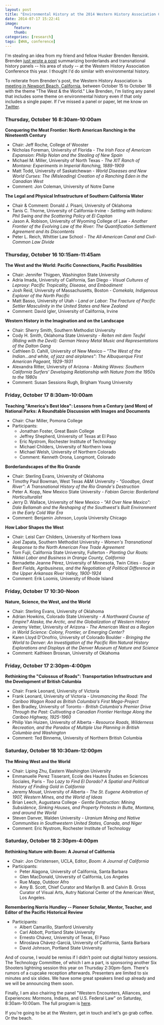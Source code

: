 ```yaml
---
layout: post
title: "Environmental History at the 2014 Western History Association Conference"
date: 2014-07-17 15:22:41
image: 
    feature: 
    thumb: 
categories: [research]
tags: [WHA, conference]
---
```


I'm stealing an idea from my friend and fellow Husker Brenden Rensink. Brenden [just wrote a post](http://www.bwrensink.org/2014/07/15/borderlands-and-transnational-history-at-the-2014-western-history-association-conference/) summarizing borderlands and transnational history panels -- his area of study -- at the Western History Association Conference this year. I thought I'd do similar with environmental history.

To reiterate from Brenden's post, the Western History Association is [meeting in Newport Beach, California](http://westernhistoryassociation.wildapricot.org/event-697688), between October 15 to October 18 with the theme "The West & the World." Like Brenden, I'm listing any panel that includes some theme on environmental history even if that only includes a single paper. If I've missed a panel or paper, let me know on [Twitter](http://twitter.com/jaheppler). 

### Thursday, October 16 8:30am-10:00am

**Conquering the Meat Frontier: North American Ranching in the Nineteenth Century**

* Chair: Jeff Roche, College of Wooster
* Nicholas Foreman, University of Florida - *The Irish Face of American Expansion: Philip Nolan and the Stealing of New Spain*
* Michael M. Miller, University of North Texas - *The XIT Ranch of Montana: Experiments in Imperial Ranching, 1889-1909*
* Matt Todd, University of Saskatchewan - *World Diseases and New World Curses: The (Misleading) Creation of a Ranching Eden in the Canadian West*
* Comment: Jon Coleman, University of Notre Dame

**The Legal and Physical Infrastructure of Southern California Water**

* Chair & Comment: Donald J. Pisani, University of Oklahoma
* Tanis C. Thorne, University of California-Irvine - *Settling with Indians: Phil Swing and the Scattering Policy at El Capitan*
* Jason A. Robison, University of Wyoming College of Law - *Another Frontier of the Evolving Law of the River: The Quantification Settlement Agreement and its Discontents*
* Peter L. Reich, Whittier Law School - *The All-American Canal and Civil-Common Law Divide*

### Thursday, October 16 10:15am-11:45am

**The West and the World: Pacific Connections, Pacific Possibilities**

* Chair: Jennifer Thigpen, Washington State University
* Adria Imada, University of California, San Diego - *Visual Cultures of Leprosy: Pacific Tropicality, Disease, and Embodiment*
* Josh Reid, University of Massachusetts, Boston - *Comekala, Indigenous Explorer of the North Pacific*
* Matt Basso, University of Utah - *Land or Labor: The Fracture of Pacific Settler Masculinity in the United States and New Zealand*
* Comment: David Igler, University of California, Irvine

**Western History in the Imagination and on the Landscape**

* Chair: Sherry Smith, Southern Methodist University
* Cody H. Smith, Oklahoma State University - *Reiten mit dem Teufel (Riding with the Devil): German Heavy Metal Music and Representations of the Dalton Gang*
* Cathleen D. Cahill, University of New Mexico – *"The West of the Indian...and white, of jazz and airplanes": The Albuquerque First American Pageant, 1929-1931*
* Alexandra Ritter, University of Arizona - *Making Waves: Southern California Surfers' Developing Relationship with Nature from the 1950s to the 1980s*
* Comment: Susan Sessions Rugh, Brigham Young University

### Friday, October 17 8:30am-10:00am

**Teaching "America's Best Idea": Lessons from a Century (and More) of National Parks: A Roundtable Discussion with Images and Documents**

* Chair: Char Miller, Pomona College 
* Participants:
    * Jonathan Foster, Great Basin College
    * Jeffrey Shepherd, University of Texas at El Paso 
    * Eric Nystrom, Rochester Institute of Technology 
    * Michael Childers, University of Northern Iowa 
    * Michael Welsh, University of Northern Colorado
    * Comment: Kenneth Orona, Longmont, Colorado

**Borderlandscapes of the Rio Grande**

* Chair: Sterling Evans, University of Oklahoma
* Timothy Paul Bowman, West Texas A&M University - *"Goodbye, Great River": A Transnational History of the Rio Grande's Destruction*
* Peter A. Kopp, New Mexico State University - *Fabian Garcia: Borderland Horticulturalist*
* Jerry D. Wallace, University of New Mexico - *"All Over New Mexico": Dale Bellamah and the Reshaping of the Southwest's Built Environment in the Early Cold War Era*
* Comment: Benjamin Johnson, Loyola University Chicago

**How Labor Shapes the West**

* Chair: Leisl Carr Childers, University of Northern Iowa
* Joel Zapata, Southern Methodist University - *Women's Transnational Response to the North American Free Trade Agreement*
* Tom Fujii, California State University, Fullerton - *Planting Our Roots: Nikkei Labor and Business in Orange County, California*
* Bernadette Jeanne Pérez, University of Minnesota, Twin Cities - *Sugar Beet Fields, Agribusiness, and the Negotiation of Political Difference in the Upper Arkansas River Valley, 1900-1924*
* Comment: Erik Loomis, University of Rhode Island

### Friday, October 17 10:30-Noon

**Nature, Science, the West, and the World**

* Chair: Sterling Evans, University of Oklahoma
* Adrian Howkins, Colorado State University - *A Northward Course of Empire? Alaska, the Arctic, and the Globalization of Western History* 
* Jeremy Vetter, University of Arizona - *The American West as a Region in World Science: Colony, Frontier, or Emerging Center?*
* Karen Lloyd D'Onofrio, University of Colorado Boulder - *Bringing the World to Denver: An Investigation of the Pacific Rim Natural History Explorations and Displays at the Denver Museum of Nature and Science*
* Comment: Kathleen Brosnan, University of Oklahoma

### Friday, October 17 2:30pm-4:00pm

**Rethinking the "Colossus of Roads": Transportation Infrastructure and the Development of British Columbia**

* Chair: Frank Leonard, University of Victoria
* Frank Leonard, University of Victoria - *Unromancing the Road: The Cariboo Wagon Road as British Columbia's First Mega-Project*
* Ben Bradley, University of Toronto - *British Columbia's Premier Drive Through the Past: Cultivating a Canadian Frontier Heritage Along the Cariboo Highway, 1925-1960*
* Philip Van Huizen, University of Alberta - *Resource Roads, Wilderness Recreation, and the Paradox of Multiple Use Planning in British Columbia and Washington*
* Comment: Ted Binnema, University of Northern British Columbia

### Saturday, October 18 10:30am-12:00pm

**The Mining West and the World**

* Chair: Liping Zhu, Eastern Washington University
* Emmanuelle Perez Tisserant, Ecole des Hautes Etudes en Sciences Sociales, Paris - *Too Lazy to Find El Dorado? A Spatial and Political History of Finding Gold in California*
* Jeremy Mouat, University of Alberta - *The St. Eugene Arbitration of 1907, Western Mines, and the World of Ideas*
* Brian Leech, Augustana College - *Gentle Destruction: Mining Subsidence, Sinking Houses, and Property Protests in Butte, Montana, and around the World*
* Steven Danver, Walden University - *Uranium Mining and Native Communities in Southwestern United States, Canada, and Niger*
* Comment: Eric Nystrom, Rochester Institute of Technology

### Saturday, October 18 2:30pm-4:00pm

**Rethinking Nature with Boom: A Journal of California**

* Chair: Jon Christensen, UCLA, Editor, *Boom: A Journal of California*
* Participants:
    * Peter Alagona, University of California, Santa Barbara 
    * Glen MacDonald, University of California, Los Angeles 
    * Rue Mapp, Outdoor Afro
    * Amy B. Scott, Chief Curator and Marilyn B. and Calvin B. Gross Curator of Visual Arts, Autry National Center of the American West, Los Angeles.

**Remembering Norris Hundley -- Pioneer Scholar, Mentor, Teacher, and Editor of the Pacific Historical Review**

* Participants:
    * Albert Camarillo, Stanford University
    * Carl Abbott, Portland State University
    * Ernesto Chávez, University of Texas, El Paso 
    * Miroslava Chávez-Garciá, University of California, Santa Barbara
    * David Johnson, Portland State University

And of course, I would be remiss if I didn't point out digital history sessions. The Technology Committee, of which I am a part, is sponsoring another Six Shooters lightning session this year on Thursday 2:30pm-5pm. There's rumors of a cupcake reception afterwards. Presenters are limited to six minutes and six slides. We have some great speakers lined up already and we will be announcing them soon.

Finally, I am also chairing the panel "Western Encounters, Alliances, and Experiences: Mormons, Indians, and U.S. Federal Law" on Saturday, 8:30am-10:00am. The full program is [here](http://westernhistoryassociation.wildapricot.org/Resources/Documents/2014%20Program%20PDF%20for%20Website.pdf).

If you're going to be at the Western, get in touch and let's go grab coffee. Or the beach.
